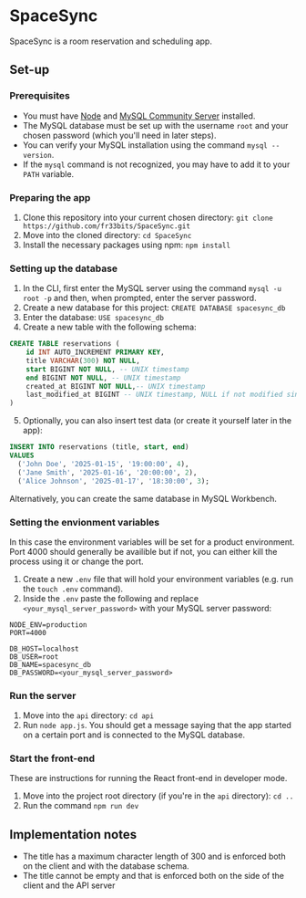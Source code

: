 # SpaceSync

SpaceSync is a room reservation and scheduling app.

## Set-up

### Prerequisites

- You must have [Node](https://nodejs.org/en) and [MySQL Community Server](https://dev.mysql.com/downloads/) installed.
- The MySQL database must be set up with the username `root` and your chosen password (which you'll need in later steps).
- You can verify your MySQL installation using the command `mysql --version`.
- If the `mysql` command is not recognized, you may have to add it to your `PATH` variable.

### Preparing the app

1. Clone this repository into your current chosen directory: `git clone https://github.com/fr33bits/SpaceSync.git`
2. Move into the cloned directory: `cd SpaceSync`
3. Install the necessary packages using npm: `npm install`

### Setting up the database

1. In the CLI, first enter the MySQL server using the command `mysql -u root -p` and then, when prompted, enter the server password.
2. Create a new database for this project: `CREATE DATABASE spacesync_db`
3. Enter the database: `USE spacesync_db`
4. Create a new table with the following schema:

```sql
CREATE TABLE reservations (
    id INT AUTO_INCREMENT PRIMARY KEY,
    title VARCHAR(300) NOT NULL,
    start BIGINT NOT NULL, -- UNIX timestamp
    end BIGINT NOT NULL, -- UNIX timestamp
    created_at BIGINT NOT NULL,-- UNIX timestamp
    last_modified_at BIGINT -- UNIX timestamp, NULL if not modified since creation
)
```

5. Optionally, you can also insert test data (or create it yourself later in the app):

```sql
INSERT INTO reservations (title, start, end)
VALUES
  ('John Doe', '2025-01-15', '19:00:00', 4),
  ('Jane Smith', '2025-01-16', '20:00:00', 2),
  ('Alice Johnson', '2025-01-17', '18:30:00', 3);
```

Alternatively, you can create the same database in MySQL Workbench.

### Setting the envionment variables

In this case the environment variables will be set for a product environment. Port 4000 should generally be availible but if not, you can either kill the process using it or change the port.

1. Create a new `.env` file that will hold your environment variables (e.g. run the `touch .env` command).
2. Inside the `.env` paste the following and replace `<your_mysql_server_password>` with your MySQL server password:

```env
NODE_ENV=production
PORT=4000

DB_HOST=localhost
DB_USER=root
DB_NAME=spacesync_db
DB_PASSWORD=<your_mysql_server_password>
```

### Run the server

1. Move into the `api` directory: `cd api`
2. Run `node app.js`. You should get a message saying that the app started on a certain port and is connected to the MySQL database.

### Start the front-end

These are instructions for running the React front-end in developer mode.

1. Move into the project root directory (if you're in the `api` directory): `cd ..`
2. Run the command `npm run dev`

## Implementation notes

- The title has a maximum character length of 300 and is enforced both on the client and with the database schema.
- The title cannot be empty and that is enforced both on the side of the client and the API server